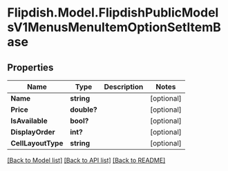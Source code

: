 # Flipdish.Model.FlipdishPublicModelsV1MenusMenuItemOptionSetItemBase
## Properties

Name | Type | Description | Notes
------------ | ------------- | ------------- | -------------
**Name** | **string** |  | [optional] 
**Price** | **double?** |  | [optional] 
**IsAvailable** | **bool?** |  | [optional] 
**DisplayOrder** | **int?** |  | [optional] 
**CellLayoutType** | **string** |  | [optional] 

[[Back to Model list]](../README.md#documentation-for-models) [[Back to API list]](../README.md#documentation-for-api-endpoints) [[Back to README]](../README.md)

